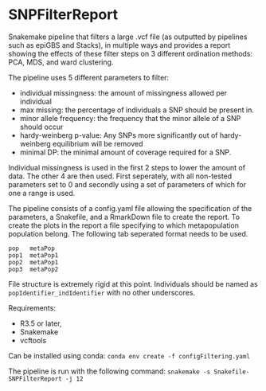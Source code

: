 # SNPFilterReport
Snakemake pipeline that filters a large .vcf file (as outputted by pipelines such as epiGBS and Stacks), in multiple ways and 
provides a report showing the effects of these filter steps on 3 different ordination methods: PCA, MDS, and ward clustering.

The pipeline uses 5 different parameters to filter: 
  * individual missingness: the amount of missingness allowed per individual
  * max missing: the percentage of individuals a SNP should be present in.
  * minor allele frequency: the frequency that the minor allele of a SNP should occur
  * hardy-weinberg p-value: Any SNPs more significantly out of hardy-weinberg equilibrium will be removed
  * minimal DP: the minimal amount of coverage required for a SNP.
  
Individual missingness is used in the first 2 steps to lower the amount of data.
The other 4 are then used. First seperately, with all non-tested parameters set to 0 and secondly using a set of parameters of which 
for one a range is used.

The pipeline consists of a config.yaml file allowing the specification of the parameters, a Snakefile, and a RmarkDown file to create
the report. To create the plots in the report a file specifying to which metapopulation  population belong. The following tab seperated format needs to be used.

```
pop   metaPop
pop1  metaPop1
pop2  metaPop1
pop3  metaPop2
```

File structure is extremely rigid at this point. Individuals should be named as ```popIdentifier_indIdentifier``` with no other underscores. 

Requirements: 
  * R3.5 or later,
  * Snakemake
  * vcftools
 

Can be installed using conda:
`conda env create -f configFiltering.yaml`
 
 The pipeline is run with the following command:
  `snakemake -s Snakefile-SNPFilterReport -j 12`
